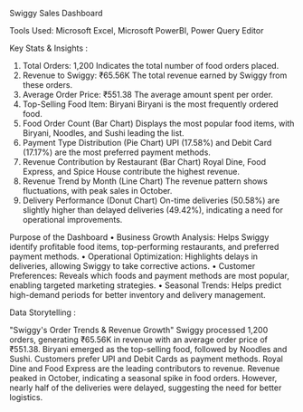 Swiggy Sales Dashboard

Tools Used: Microsoft Excel, Microsoft PowerBI, Power Query Editor

Key Stats & Insights :

1.	Total Orders: 1,200
Indicates the total number of food orders placed.
2.	Revenue to Swiggy: ₹65.56K
The total revenue earned by Swiggy from these orders.
3.	Average Order Price: ₹551.38
The average amount spent per order.
4.	Top-Selling Food Item: Biryani
Biryani is the most frequently ordered food.
5.	Food Order Count (Bar Chart)
Displays the most popular food items, with Biryani, Noodles, and Sushi leading the list.
6.	Payment Type Distribution (Pie Chart)
UPI (17.58%) and Debit Card (17.17%) are the most preferred payment methods.
7.	Revenue Contribution by Restaurant (Bar Chart)
Royal Dine, Food Express, and Spice House contribute the highest revenue.
8.	Revenue Trend by Month (Line Chart)
The revenue pattern shows fluctuations, with peak sales in October.
9.	Delivery Performance (Donut Chart)
On-time deliveries (50.58%) are slightly higher than delayed deliveries (49.42%), indicating a need for operational improvements.


Purpose of the Dashboard
•	Business Growth Analysis: Helps Swiggy identify profitable food items, top-performing restaurants, and preferred payment methods.
•	Operational Optimization: Highlights delays in deliveries, allowing Swiggy to take corrective actions.
•	Customer Preferences: Reveals which foods and payment methods are most popular, enabling targeted marketing strategies.
•	Seasonal Trends: Helps predict high-demand periods for better inventory and delivery management.

Data Storytelling :

"Swiggy's Order Trends & Revenue Growth"
Swiggy processed 1,200 orders, generating ₹65.56K in revenue with an average order price of ₹551.38.
Biryani emerged as the top-selling food, followed by Noodles and Sushi.
Customers prefer UPI and Debit Cards as payment methods.
Royal Dine and Food Express are the leading contributors to revenue.
Revenue peaked in October, indicating a seasonal spike in food orders.
However, nearly half of the deliveries were delayed, suggesting the need for better logistics.
